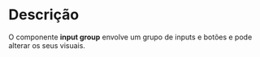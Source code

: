# Descrição

O componente **input group** envolve um grupo de inputs e botões e pode alterar os seus visuais.